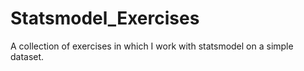 # Statsmodel_Exercises
A collection of exercises in which I work with statsmodel on a simple dataset.
